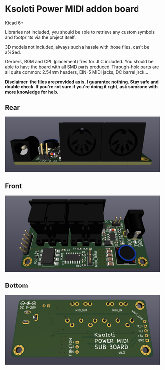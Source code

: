 # Ksoloti Power MIDI addon board


Kicad 6+


Libraries not included, you should be able to retrieve any custom symbols and footprints via the project itself.


3D models not included, always such a hassle with those files, can't be a%$ed.


Gerbers, BOM and CPL (placement) files for JLC included. You should be able to have the board with all SMD parts produced. Through-hole parts are all quite common: 2.54mm headers, DIN-5 MIDI jacks, DC barrel jack...

**Disclaimer: the files are provided as is. I guarantee nothing. Stay safe and double check. If you're not sure if you're doing it right, ask someone with more knowledge for help.**


## Rear
![3d image](img/ksoloti-power-midi-board-rear.png)


## Front
![3d image](img/ksoloti-power-midi-board-front.png)


## Bottom
![3d image](img/ksoloti-power-midi-board-bottom.png)
